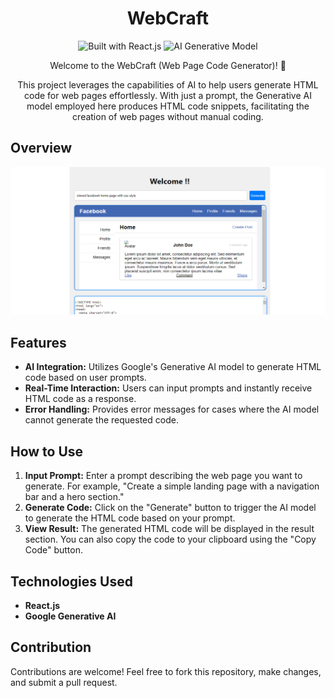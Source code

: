 <h1 align="center">WebCraft</h1>

<p align="center">
  <img src="https://img.shields.io/badge/Built%20with-React.js-blue.svg" alt="Built with React.js">
  <img src="https://img.shields.io/badge/AI-Generative%20Model-green.svg" alt="AI Generative Model">
</p>

<p align="center">
  Welcome to the WebCraft (Web Page Code Generator)! 🚀
</p>

<p align="center">
  This project leverages the capabilities of AI to help users generate HTML code for web pages effortlessly. With just a prompt, the Generative AI model employed here produces HTML code snippets, facilitating the creation of web pages without manual coding.
</p>

## Overview
<img src="https://github.com/sayfpack13/WebCraft/blob/main/demo.png" alt="demo">

## Features

- **AI Integration:** Utilizes Google's Generative AI model to generate HTML code based on user prompts.
- **Real-Time Interaction:** Users can input prompts and instantly receive HTML code as a response.
- **Error Handling:** Provides error messages for cases where the AI model cannot generate the requested code.

## How to Use

1. **Input Prompt:** Enter a prompt describing the web page you want to generate. For example, "Create a simple landing page with a navigation bar and a hero section."
2. **Generate Code:** Click on the "Generate" button to trigger the AI model to generate the HTML code based on your prompt.
3. **View Result:** The generated HTML code will be displayed in the result section. You can also copy the code to your clipboard using the "Copy Code" button.

## Technologies Used

- **React.js**
- **Google Generative AI**

## Contribution

Contributions are welcome! Feel free to fork this repository, make changes, and submit a pull request.
